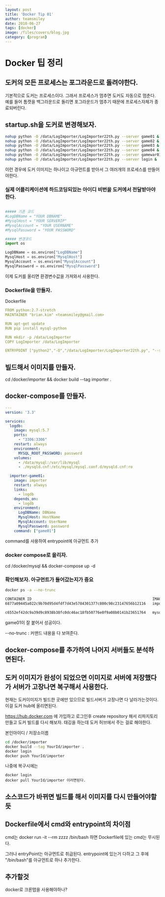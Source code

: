 ```yaml
---
layout: post
title: 'Docker Tip 01' 
author: teamsmiley 
date: 2018-06-27
tags: [docker]
image: /files/covers/blog.jpg
category: {program}
---
```


# Docker 팁 정리 


## 도커의 모든 프로세스는 포그라운드로 돌려야한다.
기본적으로 도커는 프로세스이다. 그래서 프로세스가 멈추면 도커도 자동으로 멈춘다. 
예를 들어 톰캣을 백그라운드로 돌리면 포그라운드가 멈추기 때문에 프로세스자체가 종료되버린다. 

## startup.sh을 도커로 변경해보자. 

```bash
nohup python -O /data/LogImporter/LogImporter22th.py --server game01 &
nohup python -O /data/LogImporter/LogImporter22th.py --server game02 &
nohup python -O /data/LogImporter/LogImporter22th.py --server game03 &
nohup python -O /data/LogImporter/LogImporter22th.py --server game04 &
nohup python -O /data/LogImporter/LogImporter22th.py --server gamewar01 &
nohup python -O /data/LogImporter/LogImporter22th.py --server login &
```

이런 경우에 도커 이미지는 하나이고 아규먼트를 받아서 그 여러개의 프로세스를 만들어야한다.

### 실제 어플리케이션에 하드코딩되있는 아이디 비번을 도커에서 전달받아야한다. 

```python

##### 기존 코드 
#LogDBName = "YOUR DBNAME"
#MysqlHost = "YOUR SERVERIP"
#MysqlAccount = "YOUR USERNAME"
#MysqlPassword = "YOUR PASSWORD"

##### 변경코드
import os 

LogDBName = os.environ["LogDBName"]
MysqlHost = os.environ["MysqlHost"]
MysqlAccount = os.environ["MysqlAccount"]
MysqlPassword = os.environ["MysqlPassword"]
```

이제 도커를 올리면 환경변수값을 가져와서 사용한다.

### Dockerfile을 만들자. 

Dockerfile
```yml
FROM python:2.7-stretch
MAINTAINER "brian.kim" <teamsmiley@gmail.com>

RUN apt-get update
RUN pip install mysql-python

RUN mkdir -p /data/LogImporter
COPY LogImporter /data/LogImporter

ENTRYPOINT ["python2","-O","/data/LogImporter/LogImporter22th.py", "--server" ]
```

## 빌드해서 이미지를 만들자. 
cd /docker/importer && docker build --tag importer .


## docker-compose를 만들자.

```yml
---
version: '3.3'

services:
  logdb:
    image: mysql:5.7
    ports:
      - "3306:3306"
    restart: always
    environment:
      MYSQL_ROOT_PASSWORD: password
    volumes:
      - /data/mysql:/var/lib/mysql
      - ./mysqld.cnf:/etc/mysql/mysql.conf.d/mysqld.cnf:ro

  importer-game01:
    image: importer
    restart: always
    links:
      - logdb
    depends_on:
      - logdb
    environment:
      LogDBName: DBName
      MysqlHost: HostName
      MysqlAccount: UserName
      MysqlPassword: password
    command: ["game01"]
```

command를 사용하여 entrypoint에 아규먼트 추가 

### docker compose로 올리자.

cd /docker/mysql && docker-compose up -d 

### 확인해보자. 아규먼트가 들어갔는지가 중요 
```bash
docker ps -a --no-trunc

CONTAINER ID                                                       IMAGE               COMMAND                                                             CREATED             STATUS              PORTS                    NAMES
6877a09445a022c9b70d95d4fdf7d43e5784301377c800c98c23147656b12116   importer        "python2 -O /data/LogImporter/LogImporter22th.py --server game01"   7 minutes ago       Up 7 minutes                                 mysql_importer-game01_1

c6552ef42dc9a39d9c8938b38fc0dc46ac18fb50776e0f9a08b0141b23651764   mysql:5.7           "docker-entrypoint.sh mysqld"                                       7 minutes ago       Up 7 minutes        0.0.0.0:3306->3306/tcp   mysql_logdb_1
```
game01이 잘 붙어서 성공이다. 

--no-trunc : 커맨드 내용을 다 보여준다. 

## docker-compose를 추가하여 나머지 서버들도 분석하면된다. 

## 도커 이미지가 완성이 되었으면 이미지로 서버에 저장했다가 서버가 고장나면 복구해서 사용한다. 

현재는 도커이미지가 빌드한 곳에만 있으므로 빌드서버가 고장나면 다 날라가는것이다.
이걸 도커 hub에 올리면된다. 

https://hub.docker.com 에 가입하고 로그인후 create repository 해서 리파지토리 만들고 도커 빌드를 다시 해보자. 태깅을 하는데 도커 허브에서 주는 걸로 해야한다. 

본인아이디 / 저장소이름 

```bash
cd /docker/importer 
docker build --tag YourId/importer .
docker login   
docker push YourId/importer
```

나중에 복구시에는 

```
docker login 
docker pull YourId/importer 이러면된다.
```

## 소스코드가 바뀌면 빌드를 해서 이미지를 다시 만들어야할듯 


## Dockerfile에서 cmd와 entrypoint의 차이점 

cmd는 docker run -it --rm zzzz /bin/bash 하면 Dockerfile에 있는 cmd는 무시된다. 

그러나 entryPoint는 아규먼트로 취급된다.  entrypoint에 있는거 다하고 그 후에 "/bin/bash"를 아규먼트로 하나 추가한다. 


## 추가할것 

docker로 크론탭을 사용해야하나?







